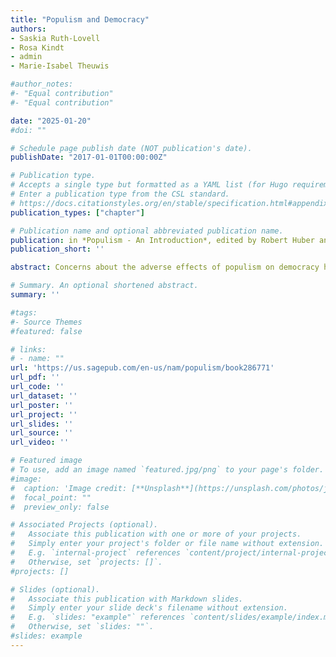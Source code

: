 ```yaml
---
title: "Populism and Democracy"
authors:
- Saskia Ruth-Lovell
- Rosa Kindt
- admin
- Marie-Isabel Theuwis

#author_notes:
#- "Equal contribution"
#- "Equal contribution"

date: "2025-01-20"
#doi: ""

# Schedule page publish date (NOT publication's date).
publishDate: "2017-01-01T00:00:00Z"

# Publication type.
# Accepts a single type but formatted as a YAML list (for Hugo requirements).
# Enter a publication type from the CSL standard.
# https://docs.citationstyles.org/en/stable/specification.html#appendix-iii-types
publication_types: ["chapter"]

# Publication name and optional abbreviated publication name.
publication: in *Populism - An Introduction*, edited by Robert Huber and Michael Jankowski
publication_short: ''

abstract: Concerns about the adverse effects of populism on democracy have come into focus more and more in recent years. We observe plenty of anecdotal evidence in line with the view that populism has negative effects on the quality of democracy. For example, several right-wing populist parties, like the National Rally in France or the Forum for Democracy in the Netherlands, openly argue in favor of undermining minority rights – such as rights of migrants. Moreover, prominent chief executives around the world – like Evo Morales in Bolivia or Victor Orbán in Hungary – actively undermine established democratic norms – by attacking the media, politicizing the judiciary, or raising claims of electoral fraud against unfavorable election results. Despite this anecdotal evidence and the portrayal of populists in public debate, we need systematic and scientific evidence to effectively judge if and to what extent populists are a threat to democracy. Beyond outlining the threats that populism may pose to democracy, we also need to consider potential positive effects populism can have on democracy, a theme that is often overlooked in popular debates. This chapter will explore why populism is considered a threat or corrective to different understandings of democracy as well as the role correlates of populism play in driving the relationship. Thereby, students obtain insights into the concept of democracy, the ideational approach to populism as well as the relationship between these two complex concepts.

# Summary. An optional shortened abstract.
summary: ''

#tags:
#- Source Themes
#featured: false

# links:
# - name: ""
url: 'https://us.sagepub.com/en-us/nam/populism/book286771'
url_pdf: ''
url_code: ''
url_dataset: ''
url_poster: ''
url_project: ''
url_slides: ''
url_source: ''
url_video: ''

# Featured image
# To use, add an image named `featured.jpg/png` to your page's folder. 
#image:
#  caption: 'Image credit: [**Unsplash**](https://unsplash.com/photos/jdD8gXaTZsc)'
#  focal_point: ""
#  preview_only: false

# Associated Projects (optional).
#   Associate this publication with one or more of your projects.
#   Simply enter your project's folder or file name without extension.
#   E.g. `internal-project` references `content/project/internal-project/index.md`.
#   Otherwise, set `projects: []`.
#projects: []

# Slides (optional).
#   Associate this publication with Markdown slides.
#   Simply enter your slide deck's filename without extension.
#   E.g. `slides: "example"` references `content/slides/example/index.md`.
#   Otherwise, set `slides: ""`.
#slides: example
---
```

